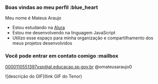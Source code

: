 
### Boas vindas ao meu perfil :blue_heart

Meu nome é Mateus Araujo

- Estou estudando na [Alura](https://www.alura.com.br)
- Estou me desenvolvendo na linguagem JavaScript
- Utilizo esse espaço para minha organização e compartilhamento dos meus projetos desenvolvidos

### Você pode entrar em contato comigo :mailbox



0000110551397xsp@al.educacao.sp.gov.br
@omateusaraujo0

![descrição do GIF](link GIF do Tenor)
